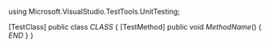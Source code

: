 using Microsoft.VisualStudio.TestTools.UnitTesting;

[TestClass]
public class $CLASS$
{
    [TestMethod]
    public void $MethodName$()
    {
        $END$
    }
}